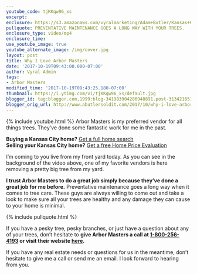 ```yaml
---
youtube_code: tjKKqw96_xs
excerpt:
enclosure: https://s3.amazonaws.com/vyralmarketing/Adam+Butler/Kansas+City+Real+Estate+Arbor+Masters.mp4
pullquote: PREVENTATIVE MAINTENANCE GOES A LONG WAY WITH YOUR TREES.
enclosure_type: video/mp4
enclosure_time:
use_youtube_image: true
youtube_alternate_image: /img/cover.jpg
layout: post
title: Why I Love Arbor Masters
date: '2017-10-19T09:43:00.000-07:00'
author: Vyral Admin
tags:
- Arbor Masters
modified_time: '2017-10-19T09:43:25.180-07:00'
thumbnail: https://i.ytimg.com/vi/tjKKqw96_xs/default.jpg
blogger_id: tag:blogger.com,1999:blog-341983904286948891.post-3134216511547290951
blogger_orig_url: http://www.abutlersoldit.com/2017/10/why-i-love-arbor-masters.html
---
```

{% include youtube.html %}
Arbor Masters is my preferred vendor for all things trees. They’ve done some fantastic work for me in the past.

<div class="post-cta">
<strong>Buying a Kansas City home?</strong> <a href="http://adambutler.kwrealty.com/map/" target="_blank">Get a full home search</a><br>
<strong>Selling your Kansas City home?</strong> <a href="http://adambutler.kwrealty.com/sell/" target="_blank">Get a free Home Price Evaluation</a>
</div>

I’m coming to you live from my front yard today. As you can see in the background of the video above, one of my favorite vendors is here removing a pretty big tree from my yard.

**I trust Arbor Masters to do a great job simply because they’ve done a great job for me before.** Preventative maintenance goes a long way when it comes to tree care. These guys are always willing to come out and take a look to make sure all your trees are healthy and any damage they can cause to your home is minimal.

{% include pullquote.html %}

If you have a pesky tree, pesky branches, or just have a question about any of your trees, don’t hesitate to **give Arbor Masters a call at <a href="tel:1-800-256-4193">1-800-256-4193</a> or visit their website <a href="http://arbormasters.com/" target="_blank">here</a>.**

If you have any real estate needs or questions for us in the meantime, don’t hesitate to give me a call or send me an email. I look forward to hearing from you.
